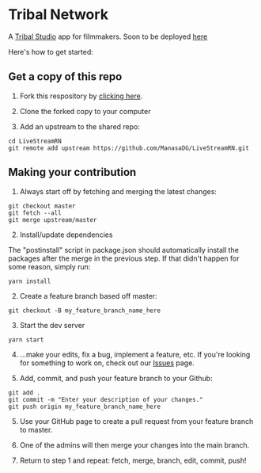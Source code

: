 # Tribal Network

A [Tribal Studio](https://www.tribaliii.com/) app for filmmakers. Soon to be deployed [here](https://www.tribalnetwork.org/)

Here's how to get started:

## Get a copy of this repo

1.  Fork this respository by [clicking here](https://github.com/ManasaDG/LiveStreamRN/fork).

2.  Clone the forked copy to your computer

3.  Add an upstream to the shared repo:

```
cd LiveStreamRN
git remote add upstream https://github.com/ManasaDG/LiveStreamRN.git

```

## Making your contribution

1. Always start off by fetching and merging the latest changes:

```
git checkout master
git fetch --all
git merge upstream/master
```

2. Install/update dependencies

The "postinstall" script in package.json should automatically install the packages after the merge in the previous step. If that didn't happen for some reason, simply run:

```
yarn install
```

2. Create a feature branch based off master:

```
git checkout -B my_feature_branch_name_here
```

3. Start the dev server

```
yarn start
```

4. ...make your edits, fix a bug, implement a feature, etc. If you're looking for something to work on, check out our [Issues](https://github.com/ManasaDG/LiveStreamRN/issues) page.

5. Add, commit, and push your feature branch to your Github:

```
git add .
git commit -m "Enter your description of your changes."
git push origin my_feature_branch_name_here
```

5.  Use your GitHub page to create a pull request from your feature branch to master.

6.  One of the admins will then merge your changes into the main branch.

7.  Return to step 1 and repeat: fetch, merge, branch, edit, commit, push!
